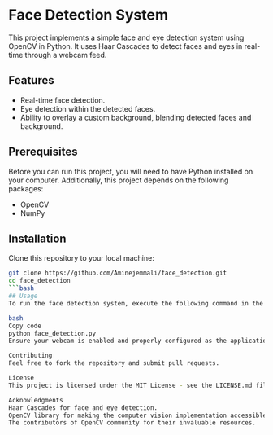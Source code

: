 # Face Detection System

This project implements a simple face and eye detection system using OpenCV in Python. It uses Haar Cascades to detect faces and eyes in real-time through a webcam feed.

## Features

- Real-time face detection.
- Eye detection within the detected faces.
- Ability to overlay a custom background, blending detected faces and background.

## Prerequisites

Before you can run this project, you will need to have Python installed on your computer. Additionally, this project depends on the following packages:

- OpenCV
- NumPy

## Installation

Clone this repository to your local machine:

```bash
git clone https://github.com/Aminejemmali/face_detection.git
cd face_detection
```bash
## Usage
To run the face detection system, execute the following command in the root directory of the project:

bash
Copy code
python face_detection.py
Ensure your webcam is enabled and properly configured as the application uses the default camera device.

Contributing
Feel free to fork the repository and submit pull requests.

License
This project is licensed under the MIT License - see the LICENSE.md file for details.

Acknowledgments
Haar Cascades for face and eye detection.
OpenCV library for making the computer vision implementation accessible.
The contributors of OpenCV community for their invaluable resources.